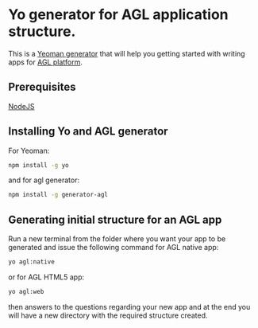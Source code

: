 # Yo generator for AGL application structure.

This is a [Yeoman generator](https://yeoman.io/) that will help you getting started with writing apps for [AGL platform](https://www.automotivelinux.org/).

## Prerequisites

[NodeJS](https://nodejs.org/en/)

## Installing Yo and AGL generator

For Yeoman:
```bash
npm install -g yo
```
and for agl generator:
```bash
npm install -g generator-agl
```
## Generating initial structure for an AGL app

Run a new terminal from the folder where you want your app to be generated and issue the following command for AGL native app:
```bash
yo agl:native
```
or for AGL HTML5 app:
```bash
yo agl:web
```
then answers to the questions regarding your new app and at the end you will have a new directory with the required structure created.
